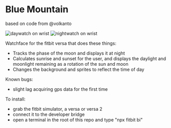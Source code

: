 # Blue Mountain
 

based on code from @volkanto

 ![daywatch on wrist](https://media.discordapp.net/attachments/811209161911173121/819515814150930442/image0.jpg?width=682&height=910) ![nightwatch on wrist](https://media.discordapp.net/attachments/811209161911173121/819539409501290526/159787595_1122693368196010_6698247332293898003_n.png?width=512&height=910)
 
Watchface for the fitbit versa that does these things:

* Tracks the phase of the moon and displays it at night
* Calculates sunrise and sunset for the user, and displays the daylight and moonlight remaining as a rotation of the sun and moon 
* Changes the background and sprites to reflect the time of day

Known bugs:
* slight lag acquiring gps data for the first time

To install:
* grab the fitbit simulator, a versa or versa 2
* connect it to the developer bridge
* open a terminal in the root of this repo and type "npx fitbit bi"
